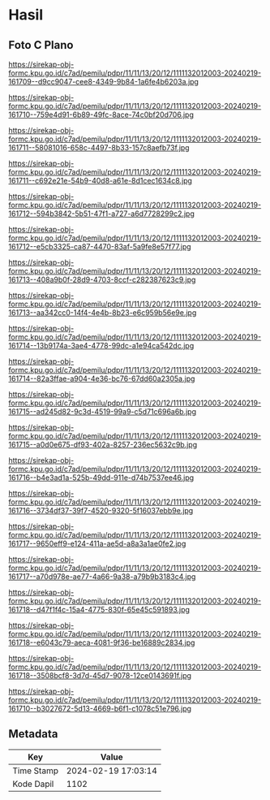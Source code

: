 # Hasil

## Foto C Plano

https://sirekap-obj-formc.kpu.go.id/c7ad/pemilu/pdpr/11/11/13/20/12/1111132012003-20240219-161709--d9cc9047-cee8-4349-9b84-1a6fe4b6203a.jpg

https://sirekap-obj-formc.kpu.go.id/c7ad/pemilu/pdpr/11/11/13/20/12/1111132012003-20240219-161710--759e4d91-6b89-49fc-8ace-74c0bf20d706.jpg

https://sirekap-obj-formc.kpu.go.id/c7ad/pemilu/pdpr/11/11/13/20/12/1111132012003-20240219-161711--58081016-658c-4497-8b33-157c8aefb73f.jpg

https://sirekap-obj-formc.kpu.go.id/c7ad/pemilu/pdpr/11/11/13/20/12/1111132012003-20240219-161711--c692e21e-54b9-40d8-a61e-8d1cec1634c8.jpg

https://sirekap-obj-formc.kpu.go.id/c7ad/pemilu/pdpr/11/11/13/20/12/1111132012003-20240219-161712--594b3842-5b51-47f1-a727-a6d7728299c2.jpg

https://sirekap-obj-formc.kpu.go.id/c7ad/pemilu/pdpr/11/11/13/20/12/1111132012003-20240219-161712--e5cb3325-ca87-4470-83af-5a9fe8e57f77.jpg

https://sirekap-obj-formc.kpu.go.id/c7ad/pemilu/pdpr/11/11/13/20/12/1111132012003-20240219-161713--408a9b0f-28d9-4703-8ccf-c282387623c9.jpg

https://sirekap-obj-formc.kpu.go.id/c7ad/pemilu/pdpr/11/11/13/20/12/1111132012003-20240219-161713--aa342cc0-14f4-4e4b-8b23-e6c959b56e9e.jpg

https://sirekap-obj-formc.kpu.go.id/c7ad/pemilu/pdpr/11/11/13/20/12/1111132012003-20240219-161714--13b9174a-3ae4-4778-99dc-a1e94ca542dc.jpg

https://sirekap-obj-formc.kpu.go.id/c7ad/pemilu/pdpr/11/11/13/20/12/1111132012003-20240219-161714--82a3ffae-a904-4e36-bc76-67dd60a2305a.jpg

https://sirekap-obj-formc.kpu.go.id/c7ad/pemilu/pdpr/11/11/13/20/12/1111132012003-20240219-161715--ad245d82-9c3d-4519-99a9-c5d71c696a6b.jpg

https://sirekap-obj-formc.kpu.go.id/c7ad/pemilu/pdpr/11/11/13/20/12/1111132012003-20240219-161715--a0d0e675-df93-402a-8257-236ec5632c9b.jpg

https://sirekap-obj-formc.kpu.go.id/c7ad/pemilu/pdpr/11/11/13/20/12/1111132012003-20240219-161716--b4e3ad1a-525b-49dd-911e-d74b7537ee46.jpg

https://sirekap-obj-formc.kpu.go.id/c7ad/pemilu/pdpr/11/11/13/20/12/1111132012003-20240219-161716--3734df37-39f7-4520-9320-5f16037ebb9e.jpg

https://sirekap-obj-formc.kpu.go.id/c7ad/pemilu/pdpr/11/11/13/20/12/1111132012003-20240219-161717--9650eff9-e124-411a-ae5d-a8a3a1ae0fe2.jpg

https://sirekap-obj-formc.kpu.go.id/c7ad/pemilu/pdpr/11/11/13/20/12/1111132012003-20240219-161717--a70d978e-ae77-4a66-9a38-a79b9b3183c4.jpg

https://sirekap-obj-formc.kpu.go.id/c7ad/pemilu/pdpr/11/11/13/20/12/1111132012003-20240219-161718--d47f1f4c-15a4-4775-830f-65e45c591893.jpg

https://sirekap-obj-formc.kpu.go.id/c7ad/pemilu/pdpr/11/11/13/20/12/1111132012003-20240219-161718--e6043c79-aeca-4081-9f36-be16889c2834.jpg

https://sirekap-obj-formc.kpu.go.id/c7ad/pemilu/pdpr/11/11/13/20/12/1111132012003-20240219-161718--3508bcf8-3d7d-45d7-9078-12ce0143691f.jpg

https://sirekap-obj-formc.kpu.go.id/c7ad/pemilu/pdpr/11/11/13/20/12/1111132012003-20240219-161710--b3027672-5d13-4669-b6f1-c1078c51e796.jpg


## Metadata

| Key        | Value               |
| ---------- | ------------------- |
| Time Stamp | 2024-02-19 17:03:14 |
| Kode Dapil | 1102                |



